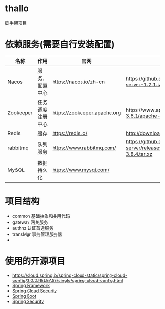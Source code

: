 # thallo
脚手架项目

# 依赖服务(需要自行安装配置)
| 名称 | 作用 | 官网 | 下载地址 |
|-- |-- |-- |-- |
| Nacos | 服务、配置中心  | https://nacos.io/zh-cn |  https://github.com/alibaba/nacos/releases/download/1.2.1/nacos-server-1.2.1.tar.gz |
| Zookeeper | 任务调度注册中心 |  https://zookeeper.apache.org | https://www.apache.org/dyn/closer.lua/zookeeper/zookeeper-3.6.1/apache-zookeeper-3.6.1-bin.tar.gz |
| Redis | 缓存 | https://redis.io/ | http://download.redis.io/releases/redis-6.0.4.tar.gz |
| rabbitmq | 队列服务 | https://www.rabbitmq.com/ | https://github.com/rabbitmq/rabbitmq-server/releases/download/v3.8.4/rabbitmq-server-generic-unix-3.8.4.tar.xz |
| MySQL | 数据持久化 | https://www.mysql.com/ | |


# 项目结构

* common  基础抽象和共用代码
* gateway 网关服务
* authnz  认证首选服务
* transMgr 事务管理服务器
* 

# 使用的开源项目
* https://cloud.spring.io/spring-cloud-static/spring-cloud-config/2.0.2.RELEASE/single/spring-cloud-config.html
* [Spring Framework](https://docs.spring.io/spring/docs/5.0.12.BUILD-SNAPSHOT/spring-framework-reference/)
* [Spring Cloud Security](https://cloud.spring.io/spring-cloud-static/spring-cloud-security/2.0.1.RELEASE/single/spring-cloud-security.html)
* [Spring Boot](https://docs.spring.io/spring-boot/docs/2.0.7.RELEASE/reference/htmlsingle)
* [Spring Security](https://docs.spring.io/spring-security/site/docs/5.0.10.RELEASE/reference/htmlsingle/)
